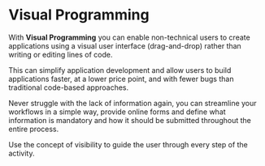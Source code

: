 # Visual Programming

With **Visual Programming** you can enable non-technical users to create applications using a visual user interface (drag-and-drop) rather than writing or editing lines of code.

This can simplify application development and allow users to build applications faster, at a lower price point, and with fewer bugs than traditional code-based approaches.

Never struggle with the lack of information again, you can streamline your workflows in a simple way, provide online forms and define what information is mandatory and how it should be submitted throughout the entire process.

Use the concept of visibility to guide the user through every step of the activity.
